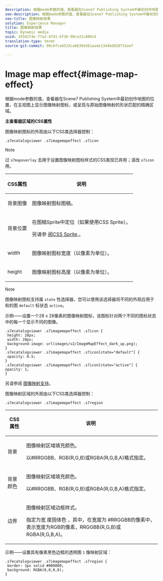 ```yaml
---
description: 根据mode参数的值，查看器在Scene7 Publishing System中最初创作地图的位置，在主视图上显示图像映射图标，或呈现与原始图像映射的形状匹配的精确区域。
seo-description: 根据mode参数的值，查看器在Scene7 Publishing System中最初创作地图的位置，在主视图上显示图像映射图标，或呈现与原始图像映射的形状匹配的精确区域。
seo-title: 图像映射效果
solution: Experience Manager
title: 图像映射效果
topic: Dynamic media
uuid: 193d2f4e-77a2-4741-bf36-90ca31c600c6
translation-type: tm+mt
source-git-commit: 90cbfca4533ca6639e561aa4e1344bdd20731eef

---
```



# Image map effect{#image-map-effect}

根据mode参数的值，查看器在Scene7 Publishing System中最初创作地图的位置，在主视图上显示图像映射图标，或呈现与原始图像映射的形状匹配的精确区域。

<!--<a id="section_061E550C1C1D4DB2BD663A898895B38C"></a>-->

**主查看器区域的CSS属性**

图像映射图标的外观由以下CSS类选择器控制：

```
.s7ecatalogviewer .s7imagemapeffect .s7icon
```

>[!NOTE]
>
>过 `s7mapoverlay` 去用于设置图像映射图标样式的CSS类现已弃用；请改 `s7icon` 用。

<table id="table_94EE3F5BBE4547C0B4943471CEE7EDE4"> 
 <thead> 
  <tr> 
   <th colname="col1" class="entry"> <p> CSS属性 </p> </th> 
   <th colname="col2" class="entry"> <p>说明 </p> </th> 
  </tr> 
 </thead>
 <tbody> 
  <tr> 
   <td colname="col1"> <p> <span class="codeph"> 背景图像 </span> </p> </td> 
   <td colname="col2"> <p>图像映射图标图稿。 </p> </td> 
  </tr> 
  <tr> 
   <td colname="col1"> <p> <span class="codeph"> 背景位置 </span> </p> </td> 
   <td colname="col2"> <p> 在图稿Sprite中定位（如果使用CSS Sprite）。 </p> <p>另请参 <a href="../../../c-html5-s7-aem-asset-viewers/c-html5-20-ecatalog-viewer-about/c-html5-20-ecatalog-viewer-customizingviewer/c-html5-20-ecatalog-viewer-customizingviewer.md#section-9d570f95eb2443aca74c1b02f6e89aff" format="dita" scope="local"> 阅CSS Sprite </a>。 </p> </td> 
  </tr> 
  <tr> 
   <td colname="col1"> <p> <span class="codeph"> width </span> </p> </td> 
   <td colname="col2"> <p>图像映射图标宽度（以像素为单位）。 </p> </td> 
  </tr> 
  <tr> 
   <td colname="col1"> <p> <span class="codeph"> height </span> </p> </td> 
   <td colname="col2"> <p>图像映射图标高度（以像素为单位）。 </p> </td> 
  </tr> 
 </tbody> 
</table>

>[!NOTE]
>
>图像映射图标支持属 `state` 性选择器，您可以使用该选择器将不同的外观应用于和的图 `default` 标状态 `active`。

示例——设置一个28 x 28像素的图像映射图标，该图标针对两个不同的图标状态中的每一个显示不同的图像。

```
.s7ecatalogviewer .s7imagemapeffect .s7icon { 
 height: 28px; 
 width: 28px;  
 background-image: url(images/v2/ImageMapEffect_dark_up.png); 
} 
.s7ecatalogviewer .s7imagemapeffect .s7icon[state="default"] { 
 opacity: 0.5; 
} 
.s7ecatalogviewer .s7imagemapeffect .s7icon[state="active"] { 
opacity: 1; 
}
```

另请参阅 [图像映射支持](../../../c-html5-s7-aem-asset-viewers/c-html5-20-ecatalog-viewer-about/c-html5-20-ecatalog-image-map-support.md#concept-28759efae5014a1fa8b0fb14dc26812a)。

图像映射区域的外观由以下CSS类选择器控制：

```
.s7ecatalogviewer .s7imagemapeffect .s7region
```

<table id="table_1FF98CE842604AAABD838FF528CDC4EF"> 
 <thead> 
  <tr> 
   <th colname="col1" class="entry"> <p> CSS属性 </p> </th> 
   <th colname="col2" class="entry"> <p>说明 </p> </th> 
  </tr> 
 </thead>
 <tbody> 
  <tr> 
   <td colname="col1"> <p> <span class="codeph"> 背景 </span> </p> </td> 
   <td colname="col2"> <p> 图像映射区域填充颜色。 </p> <p>以#RRGGBB、RGB(R,G,B)或RGBA(R,G,B,A)格式指定。 </p> </td> 
  </tr> 
  <tr> 
   <td colname="col1"> <p> <span class="codeph"> 背景颜色 </span> </p> </td> 
   <td colname="col2"> <p> 图像映射区域填充颜色。 </p> <p>以#RRGGBB、RGB(R,G,B)或RGBA(R,G,B,A)格式指定。 </p> </td> 
  </tr> 
  <tr> 
   <td colname="col1"> <p> <span class="codeph"> 边界 </span> </p> </td> 
   <td colname="col2"> <p> 图像映射区域边框样式。 </p> <p>指定为宽 <span class="codeph"> 度固体色 <span class="varname"> ，其中，在宽度为 </span><span class="varname"></span></span><span class="codeph"><span class="varname"></span></span><span class="codeph"><span class="varname"></span></span> #RRGGBB的像素中，表示宽度为RGB的像素，RRGGBB(R,G,B)或RGBA(R,G,B,A)。 </p> </td> 
  </tr> 
 </tbody> 
</table>

示例——设置具有像素黑色边框的透明图 `1` 像映射区域：

```
.s7ecatalogviewer .s7imagemapeffect .s7region { 
 border: 1px solid #000000; 
 background: RGBA(0,0,0,0);  
}
```

